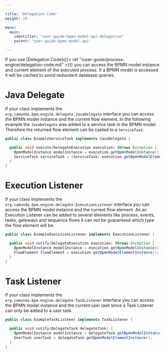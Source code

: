 ```yaml
---

title: 'Delegation Code'
weight: 20

menu:
  main:
    identifier: "user-guide-bpmn-model-api-delegation"
    parent: "user-guide-bpmn-model-api"

---
```



If you use [Delegation Code]({{< ref "/user-guide/process-engine/delegation-code.md" >}}) you can access the BPMN model instance and current element of the executed process. If a BPMN model is accessed it will be cached to avoid redundant database queries.


# Java Delegate

If your class implements the `org.camunda.bpm.engine.delegate.JavaDelegate` interface you can access the BPMN model instance
and the current flow element. In the following example the `JavaDelegate` was added to a service task in the BPMN model.
Therefore the returned flow element can be casted to a `ServiceTask`.

```java
public class ExampleServiceTask implements JavaDelegate {

  public void execute(DelegateExecution execution) throws Exception {
    BpmnModelInstance modelInstance = execution.getBpmnModelInstance();
    ServiceTask serviceTask = (ServiceTask) execution.getBpmnModelElementInstance();
  }
}
```


# Execution Listener

If your class implements the `org.camunda.bpm.engine.delegate.ExecutionListener` interface you can access the BPMN model instance
and the current flow element. As an Execution Listener can be added to several elements like process, events, tasks, gateways
and sequence flows it can not be guaranteed which type the flow element will be.

```java
public class ExampleExecutionListener implements ExecutionListener {

  public void notify(DelegateExecution execution) throws Exception {
    BpmnModelInstance modelInstance = execution.getBpmnModelInstance();
    FlowElement flowElement = execution.getBpmnModelElementInstance();
  }
}
```


# Task Listener

If your class implements the `org.camunda.bpm.engine.delegate.TaskListener` interface you can access the BPMN model instance
and the current user task since a Task Listener can only be added to a user task.

```java
public class ExampleTaskListener implements TaskListener {

  public void notify(DelegateTask delegateTask) {
    BpmnModelInstance modelInstance = delegateTask.getBpmnModelInstance();
    UserTask userTask = delegateTask.getBpmnModelElementInstance();
  }
}
```
